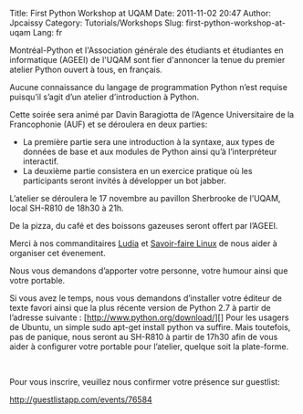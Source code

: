 Title: First Python Workshop at UQAM
Date: 2011-11-02 20:47
Author: Jpcaissy
Category: Tutorials/Workshops
Slug: first-python-workshop-at-uqam
Lang: fr

Montréal-Python et l'Association générale des étudiants et étudiantes en
informatique (AGEEI) de l'UQAM sont fier d'annoncer la tenue du premier
atelier Python ouvert à tous, en français.

Aucune connaissance du langage de programmation Python n’est requise
puisqu’il s’agit d’un atelier d’introduction à Python.

Cette soirée sera animé par Davin Baragiotta de l’Agence Universitaire
de la Francophonie (AUF) et se déroulera en deux parties:

-   La première partie sera une introduction à la syntaxe, aux types de
    données de base et aux modules de Python ainsi qu’à l’interpréteur
    interactif.
-   La deuxième partie consistera en un exercice pratique où les
    participants seront invités à développer un bot jabber.

L’atelier se déroulera le 17 novembre au pavillon Sherbrooke de l’UQAM,
local SH-R810 de 18h30 à 21h.

</p>
De la pizza, du café et des boissons gazeuses seront offert par l’AGEEI.

Merci à nos commanditaires [Ludia][] et [Savoir-faire Linux][] de nous
aider à organiser cet évenement.

Nous vous demandons d’apporter votre personne, votre humour ainsi que
votre portable.

Si vous avez le temps, nous vous demandons d’installer votre éditeur de
texte favori ainsi que la plus récente version de Python 2.7 à partir de
l’adresse suivante : [http://www.python.org/download/][] Pour les
usagers de Ubuntu, un simple sudo apt-get install python va suffire.
Mais toutefois, pas de panique, nous seront au SH-R810 à partir de 17h30
afin de vous aider à configurer votre portable pour l’atelier, quelque
soit la plate-forme.

 

Pour vous inscrire, veuillez nous confirmer votre présence sur
guestlist:

http://guestlistapp.com/events/76584<!--:-->

  [Ludia]: http://ludia.com
  [Savoir-faire Linux]: http://savoirfairelinux.com
  [http://www.python.org/download/]: http://www.python.org/download/
